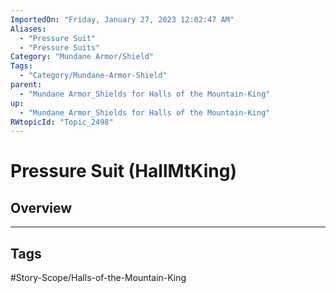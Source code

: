 ```yaml
---
ImportedOn: "Friday, January 27, 2023 12:02:47 AM"
Aliases:
  - "Pressure Suit"
  - "Pressure Suits"
Category: "Mundane Armor/Shield"
Tags:
  - "Category/Mundane-Armor-Shield"
parent:
  - "Mundane Armor_Shields for Halls of the Mountain-King"
up:
  - "Mundane Armor_Shields for Halls of the Mountain-King"
RWtopicId: "Topic_2498"
---
```

# Pressure Suit (HallMtKing)
## Overview

---
## Tags
#Story-Scope/Halls-of-the-Mountain-King

